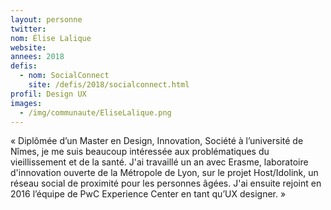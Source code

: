 ```yaml
---
layout: personne
twitter: 
nom: Élise Lalique
website:
annees: 2018
defis: 
  - nom: SocialConnect
    site: /defis/2018/socialconnect.html
profil: Design UX
images:
  - /img/communaute/EliseLalique.png
---
```


« Diplômée d’un Master en Design, Innovation, Société à l’université de
Nîmes, je me suis beaucoup intéressée aux problématiques du
vieillissement et de la santé. J'ai travaillé un an avec Erasme,
laboratoire d'innovation ouverte de la Métropole de Lyon, sur le
projet Host/Idolink, un réseau social de proximité pour les personnes
âgées. J'ai ensuite rejoint en 2016 l’équipe de PwC Experience
Center en tant qu’UX designer. »
